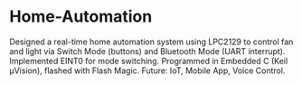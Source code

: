 # Home-Automation
Designed a real-time home automation system using LPC2129 to control fan and light via Switch Mode (buttons) and Bluetooth Mode (UART interrupt). Implemented EINT0 for mode switching. Programmed in Embedded C (Keil µVision), flashed with Flash Magic. Future: IoT, Mobile App, Voice Control.
